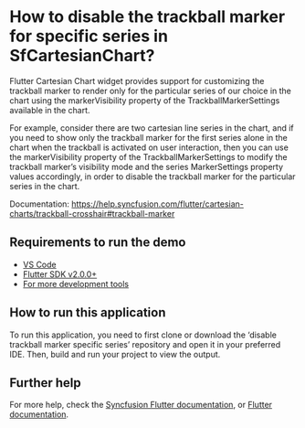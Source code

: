 # How to disable the trackball marker for specific series in SfCartesianChart?

Flutter Cartesian Chart widget provides support for customizing the trackball marker to render only for the particular series of our choice in the chart using the markerVisibility property of the TrackballMarkerSettings available in the chart.

For example, consider there are two cartesian line series in the chart, and if you need to show only the trackball marker for the first series alone in the chart when the trackball is activated on user interaction, then you can use the markerVisibility property of the TrackballMarkerSettings to modify the trackball marker’s visibility mode and the series MarkerSettings property values accordingly, in order to disable the trackball marker for the particular series in the chart.

Documentation: https://help.syncfusion.com/flutter/cartesian-charts/trackball-crosshair#trackball-marker

## Requirements to run the demo
* [VS Code](https://code.visualstudio.com/download)
* [Flutter SDK v2.0.0+](https://flutter.dev/docs/development/tools/sdk/overview)
* [For more development tools](https://flutter.dev/docs/development/tools/devtools/overview)

## How to run this application
To run this application, you need to first clone or download the ‘disable trackball marker specific series’ repository and open it in your preferred IDE. Then, build and run your project to view the output.

## Further help
For more help, check the [Syncfusion Flutter documentation](https://help.syncfusion.com/flutter/introduction/overview), or
 [Flutter documentation](https://flutter.dev/docs/get-started/install).

